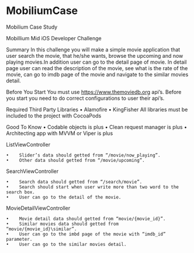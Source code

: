 # MobiliumCase
Mobilium Case Study



Mobillium Mid iOS Developer Challenge


Summary 
In this challenge you will make a simple movie application that user search the movie, that he/she wants, browse the upcoming and now playing movies.In addition user can go to the detail page of movie. In detail page user can read the description of the movie, see what is the rate of the movie, can go to imdb page of the movie and navigate to the similar movies detail. 

Before You Start
You must use https://www.themoviedb.org api’s. Before you start you need to do correct configurations to user their api’s. 

Required Third Party Libraries
    •    Alamofire
    •    KingFisher
All libraries must be included to the project with CocoaPods

Good To Know
    •    Codable objects is plus
    •    Clean request manager is plus
    •    Architecting app with MVVM or Viper is plus


ListViewController


    •    Slider’s data should getted from “/movie/now_playing”.
    •    Other data should getted from “/movie/upcoming”.














SearchViewController

    •    Search data should getted from “/search/movie”.
    •    Search should start when user write more than two word to the search box.
    •    User can go to the detail of the movie.

















MovieDetailViewController

    •    Movie detail data should getted from “movie/{movie_id}”.
    •    Similar movies data should getted from “movie/{movie_id}\similar”.
    •    User can go to the imbd page of the movie with “imdb_id” parameter.
    •    User can go to the similar movies detail.
